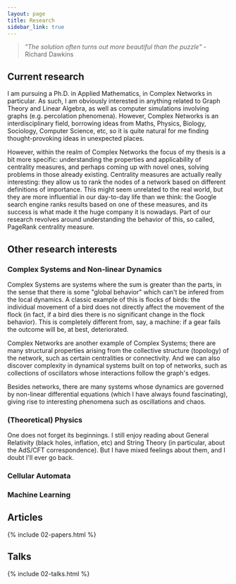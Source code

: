 ```yaml
---
layout: page
title: Research
sidebar_link: true
---
```




> _"The solution often turns out more beautiful than the puzzle"_ - Richard Dawkins


## Current research  


I am pursuing a Ph.D. in Applied Mathematics, in Complex Networks in particular. As such, I am obviously interested in anything related to Graph Theory and Linear Algebra, as well as computer simulations involving graphs (e.g. percolation phenomena). However, Complex Networks is an interdisciplinary field, borrowing ideas from Maths, Physics, Biology, Sociology, Computer Science, etc, so it is quite natural for me finding thought-provoking ideas in unexpected places.

However, within the realm of Complex Networks the focus of my thesis is a bit more specific: understanding the properties and applicability of centrality measures, and perhaps coming up with novel ones, solving problems in those already existing. Centrality measures are actually really interesting: they allow us to rank the nodes of a network based on different definitions of importance. This might seem unrelated to the real world, but they are more influential in our day-to-day life than we think: the Google search engine ranks results based on one of these measures, and its success is what made it the huge company it is nowadays. Part of our research revolves around understanding the behavior of this, so called, PageRank centrality measure.


## Other research interests


### Complex Systems and Non-linear Dynamics 

Complex Systems are systems where the sum is greater than the parts, in the sense that there is some "global behavior" which can't be infered from the local dynamics. A classic example of this is flocks of birds: the individual movement of a bird does not directly affect the movement of the flock (in fact, if a bird dies there is no significant change in the flock behavior). This is completely different from, say, a machine: if a gear fails the outcome will be, at best, deteriorated. 

Complex Networks are another example of Complex Systems; there are many structural properties arising from the collective structure (topology) of the network, such as certain centralities or connectivity. And we can also discover complexity in dynamical systems built on top of networks, such as collections of oscillators whose interactions follow the graph's edges.

Besides networks, there are many systems whose dynamics are governed by non-linear differential equations (which I have always found fascinating), giving rise to interesting phenomena such as oscillations and chaos.

### (Theoretical) Physics

One does not forget its beginnings. I still enjoy reading about General Relativity (black holes, inflation, etc) and String Theory (in particular, about the AdS/CFT correspondence). But I have mixed feelings about them, and I doubt I'll ever go back. 



### Cellular Automata



### Machine Learning



## Articles

{% include 02-papers.html %}

## Talks

{% include 02-talks.html %}